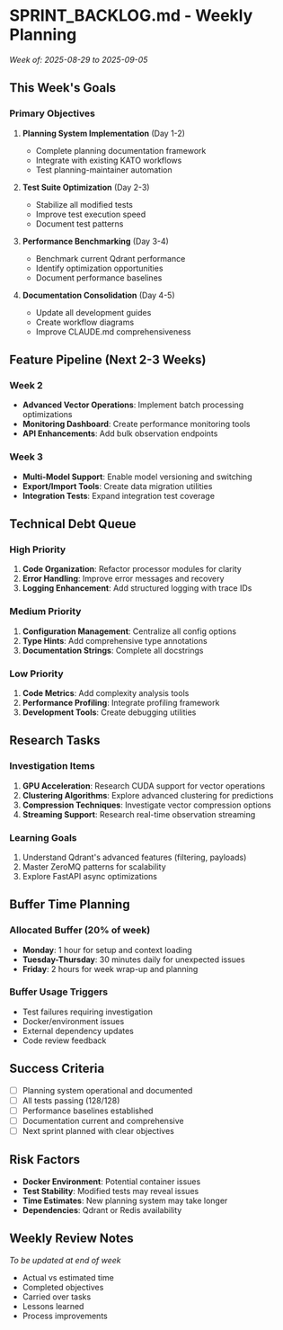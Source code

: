 # SPRINT_BACKLOG.md - Weekly Planning
*Week of: 2025-08-29 to 2025-09-05*

## This Week's Goals
### Primary Objectives
1. **Planning System Implementation** (Day 1-2)
   - Complete planning documentation framework
   - Integrate with existing KATO workflows
   - Test planning-maintainer automation

2. **Test Suite Optimization** (Day 2-3)
   - Stabilize all modified tests
   - Improve test execution speed
   - Document test patterns

3. **Performance Benchmarking** (Day 3-4)
   - Benchmark current Qdrant performance
   - Identify optimization opportunities
   - Document performance baselines

4. **Documentation Consolidation** (Day 4-5)
   - Update all development guides
   - Create workflow diagrams
   - Improve CLAUDE.md comprehensiveness

## Feature Pipeline (Next 2-3 Weeks)
### Week 2
- **Advanced Vector Operations**: Implement batch processing optimizations
- **Monitoring Dashboard**: Create performance monitoring tools
- **API Enhancements**: Add bulk observation endpoints

### Week 3
- **Multi-Model Support**: Enable model versioning and switching
- **Export/Import Tools**: Create data migration utilities
- **Integration Tests**: Expand integration test coverage

## Technical Debt Queue
### High Priority
1. **Code Organization**: Refactor processor modules for clarity
2. **Error Handling**: Improve error messages and recovery
3. **Logging Enhancement**: Add structured logging with trace IDs

### Medium Priority
1. **Configuration Management**: Centralize all config options
2. **Type Hints**: Add comprehensive type annotations
3. **Documentation Strings**: Complete all docstrings

### Low Priority
1. **Code Metrics**: Add complexity analysis tools
2. **Performance Profiling**: Integrate profiling framework
3. **Development Tools**: Create debugging utilities

## Research Tasks
### Investigation Items
1. **GPU Acceleration**: Research CUDA support for vector operations
2. **Clustering Algorithms**: Explore advanced clustering for predictions
3. **Compression Techniques**: Investigate vector compression options
4. **Streaming Support**: Research real-time observation streaming

### Learning Goals
1. Understand Qdrant's advanced features (filtering, payloads)
2. Master ZeroMQ patterns for scalability
3. Explore FastAPI async optimizations

## Buffer Time Planning
### Allocated Buffer (20% of week)
- **Monday**: 1 hour for setup and context loading
- **Tuesday-Thursday**: 30 minutes daily for unexpected issues
- **Friday**: 2 hours for week wrap-up and planning

### Buffer Usage Triggers
- Test failures requiring investigation
- Docker/environment issues
- External dependency updates
- Code review feedback

## Success Criteria
- [ ] Planning system operational and documented
- [ ] All tests passing (128/128)
- [ ] Performance baselines established
- [ ] Documentation current and comprehensive
- [ ] Next sprint planned with clear objectives

## Risk Factors
- **Docker Environment**: Potential container issues
- **Test Stability**: Modified tests may reveal issues
- **Time Estimates**: New planning system may take longer
- **Dependencies**: Qdrant or Redis availability

## Weekly Review Notes
*To be updated at end of week*
- Actual vs estimated time
- Completed objectives
- Carried over tasks
- Lessons learned
- Process improvements